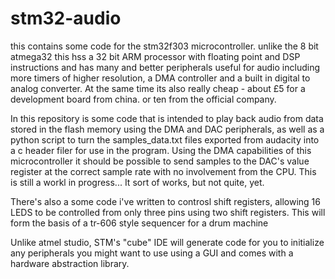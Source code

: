 # stm32-audio

this contains some code for the stm32f303 microcontroller. unlike the 8 bit atmega32 this hss a 32 bit ARM processor with floating point and DSP instructions 
and has many and better peripherals useful for audio including more timers of higher resolution, a DMA controller and a built in digital to analog converter.
At the same time its also really cheap  - about £5 for a development board from china. or ten from the official company.

In this repository is some code that is intended to play back audio from data stored in the flash memory using the DMA and DAC peripherals, as well as a 
python script to turn the samples_data.txt files exported from audacity into a c header filer for use in the program. Using the DMA capabilities of this microcontroller it should be possible to send samples to the DAC's value register at the correct sample rate with no involvement from the CPU. This is still a workl in progress... It sort of works, but not quite, yet.

There's also a some code i've written to controsl shift registers, allowing 16 LEDS to be controlled from only three pins using two shift registers. 
This will form the basis of a tr-606  style sequencer for a drum machine

Unlike atmel studio, STM's "cube" IDE will generate code for you to initialize any peripherals you might want to use using a GUI and comes with a hardware abstraction
library.

